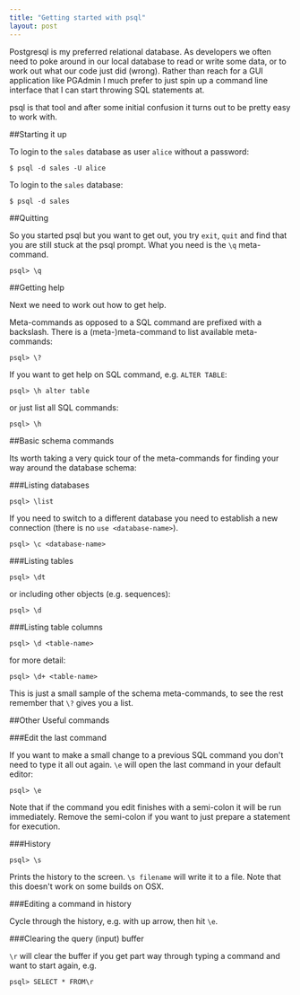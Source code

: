 ```yaml
---
title: "Getting started with psql"
layout: post
---
```


Postgresql is my preferred relational database. As developers we often
need to poke around in our local database to read or write some data, or
to work out what our code just did (wrong). Rather than reach for a GUI
application like PGAdmin I much prefer to just spin up a command line
interface that I can start throwing SQL statements at.

psql is that tool and after some initial confusion it turns out to be
pretty easy to work with.

##Starting it up

To login to the `sales` database as user `alice` without a password:

    $ psql -d sales -U alice

To login to the `sales` database:

    $ psql -d sales


##Quitting

So you started psql but you want to get out, you try `exit`, `quit` and
find that you are still stuck at the psql prompt. What you need is the
`\q` meta-command.

    psql> \q

##Getting help

Next we need to work out how to get help.

Meta-commands as opposed to a SQL command are prefixed with a backslash.
There is a (meta-)meta-command to list available meta-commands:

    psql> \?

If you want to get help on SQL command, e.g. `ALTER TABLE`:

    psql> \h alter table

or just list all SQL commands:

    psql> \h

##Basic schema commands

Its worth taking a very quick tour of the meta-commands for finding your
way around the database schema:

###Listing databases

    psql> \list

If you need to switch to a different database you need to establish a
new connection (there is no `use <database-name>`).

    psql> \c <database-name>

###Listing tables

    psql> \dt

or including other objects (e.g. sequences):

    psql> \d

###Listing table columns

    psql> \d <table-name>

for more detail:

    psql> \d+ <table-name>

This is just a small sample of the schema meta-commands, to see the
rest remember that `\?` gives you a list.

##Other Useful commands

###Edit the last command

If you want to make a small change to a previous SQL command you don't need
to type it all out again. `\e` will open the last command in your
default editor:

    psql> \e

Note that if the command you edit finishes with a semi-colon it will be
run immediately. Remove the semi-colon if you want to just prepare a
statement for execution.

###History

    psql> \s

Prints the history to the screen. `\s filename` will write it to a file.
Note that this doesn't work on some builds on OSX.

###Editing a command in history

Cycle through the history, e.g. with up arrow, then hit `\e`.

###Clearing the query (input) buffer

`\r` will clear the buffer if you get part way through typing a command
and want to start again, e.g.

    psql> SELECT * FROM\r

